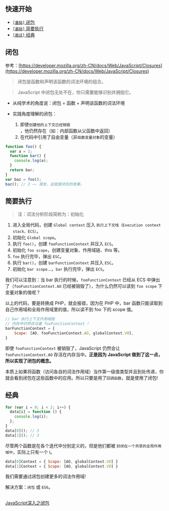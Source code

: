 ## 快速开始

- [```[基础]``` 闭包](#闭包)
- [```[基础]``` 简要执行](#简要执行)
- [```[面试]``` 经典](#经典)


## 闭包

参考：[https://developer.mozilla.org/zh-CN/docs/Web/JavaScript/Closures](https://developer.mozilla.org/zh-CN/docs/Web/JavaScript/Closures)

> 闭包是函数和声明该函数的词法环境的组合。

> JavaScript 中闭包无处不在，你只需要能够识别并拥抱它。

* 从纯学术的角度说：闭包 = 函数 + 声明该函数的词法环境

* 实践角度理解的闭包：

  1. 即使`创建他的上下文已经销毁` ，他仍然存在（如：内部函数从父函数中返回）
  2. 在代码中引用了自由变量（非`函数变量对象`的变量）


```js
function foo() {
  var a = 2;
  function bar() {
    console.log(a);
  }
  return bar;
}
var baz = foo();
baz(); // 2 —— 朋友，这就是闭包的效果。
```

## 简要执行

> 注：词法分析阶段简称为：初始化

1. 进入全局代码，创建 `Global context` 压入 `执行上下文栈（Execution context stack，ECS）`。
2. 初始化 `Global scope`。
3. 执行 `foo()`，创建 `fooFunctionContext` 并压入 `ECS`。
4. 初始化 `foo scope`，创建变量对象、作用域链、this 等。
5. `foo` 执行完毕，弹出 `ESC`。
6. 执行 `bar()`，创建 `barFunctionContext` 并压入 `ESC`。
7. 初始化 `bar scope`...，`bar` 执行完毕，弹出 `ECS`。

我们可以注意到：当 bar 执行的时候，`fooFunctionContext` 已经从 ECS 中弹出了（`fooFunctionContext.AO` 已经被销毁了），为什么仍然可以读到 `foo scope` 下变量对象的值呢？

以上的代码，要是转换成 PHP，就会报错，因为在 PHP 中，bar 函数只能读取到自己作用域和全局作用域里的值，所以读不到 foo 下的 scope 值。

```js
// bar 执行上下文作用域链
// 内存中仍然存活着 fooFunctionContext !
barFunctionContext = {
    Scope: [AO, fooFunctionContext.AO, globalContext.VO],
}
```

即使 `fooFunctionContext` 被销毁了，JavaScript 仍然会让 `fooFunctionContext.AO` 存活在内存当中。**正是因为 JavaScript 做到了这一点，所以实现了闭包的概念。**

本质上如果将函数（访问各自的词法作用域）当作第一级值类型并且到处传递，你就会看到闭包在这些函数中的应用。所以只要是用了`回调函数`，就是使用了闭包!

## 经典

```js
for (var i = 0; i < 2; i++) {
  data[i] = function () {
    console.log(i);
  };
}
data[0](); // 3
data[1](); // 3
```

尽管两个函数是在各个迭代中分别定义的，但是他们都被 `封闭在一个共享的全局作用域中`，实际上只有一个 i。

```js
data[0]Context = { Scope: [AO, globalContext.VO] }
data[1]Context = { Scope: [AO, globalContext.VO] }
```

我们需要通过闭包创建更多的词法作用域!

解决方案：`闭包` 或 `ES6`。



##

[JavaScript深入之闭包](https://github.com/mqyqingfeng/Blog/issues/9)

